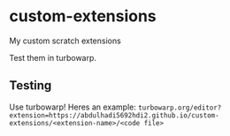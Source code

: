 # custom-extensions
My custom scratch extensions

Test them in turbowarp.

## Testing
Use turbowarp!
Heres an example: `turbowarp.org/editor?extension=https://abdulhadi5692hdi2.github.io/custom-extensions/<extension-name>/<code file>`
